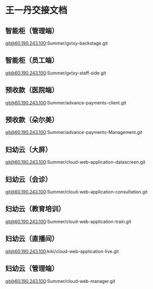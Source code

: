# 王一丹交接文档

## 智能柜（管理端）
git@60.190.243.100:Summer/gxtxy-backstage.git

## 智能柜（员工端）
git@60.190.243.100:Summer/gxtxy-staff-side.git

## 预收款（医院端）
git@60.190.243.100:Summer/advance-payments-client.git

## 预收款（朵尔美）
git@60.190.243.100:Summer/advance-payments-Management.git

## 妇幼云（大屏）
git@60.190.243.100:Summer/cloud-web-application-datascreen.git

## 妇幼云（会诊）
git@60.190.243.100:Summer/cloud-web-application-consultation.git

## 妇幼云（教育培训）
git@60.190.243.100:Summer/cloud-web-application-train.git

## 妇幼云（直播间）
git@60.190.243.100:kiki/cloud-web-application-live.git

## 妇幼云（管理端）
git@60.190.243.100:Summer/cloud-web-manager.git
